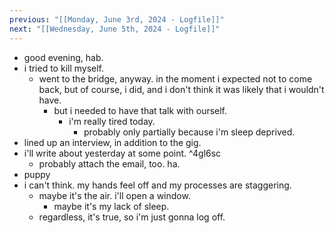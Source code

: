 ```yaml
---
previous: "[[Monday, June 3rd, 2024 - Logfile]]"
next: "[[Wednesday, June 5th, 2024 - Logfile]]"
---
```

- good evening, hab.
- i tried to kill myself.
	- went to the bridge, anyway. in the moment i expected not to come back, but of course, i did, and i don't think it was likely that i wouldn't have.
		- but i needed to have that talk with ourself.
			- i'm really tired today.
				- probably only partially because i'm sleep deprived.
- lined up an interview, in addition to the gig.
- i'll write about yesterday at some point. ^4gl6sc
	- probably attach the email, too. ha.
- puppy
- i can't think. my hands feel off and my processes are staggering.
	- maybe it's the air. i'll open a window.
		- maybe it's my lack of sleep.
	- regardless, it's true, so i'm just gonna log off.
